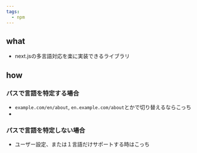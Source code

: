 ```yaml
---
tags:
  - npm
---
```

## what
- next.jsの多言語対応を楽に実装できるライブラリ
## how
### パスで言語を特定する場合
- `example.com/en/about`, `en.example.com/about`とかで切り替えるならこっち
- 
### パスで言語を特定しない場合
- ユーザー設定、または１言語だけサポートする時はこっち